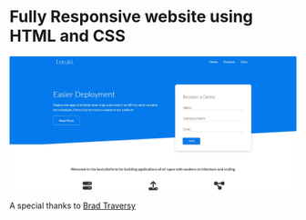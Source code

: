 # Fully Responsive website using HTML and CSS

![hero section](./hero-section.jpg)

A special thanks to [Brad Traversy](https://www.youtube.com/watch?v=p0bGHP-PXD4)
